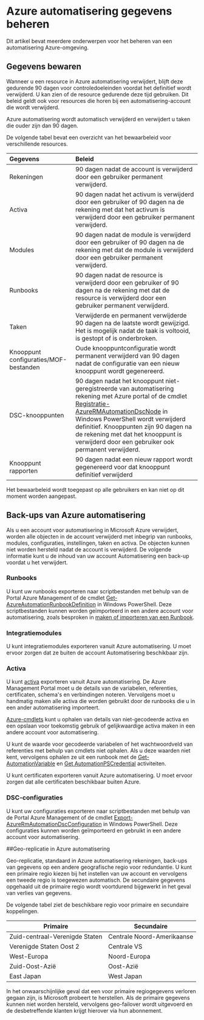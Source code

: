 <properties 
   pageTitle="Beheer van Azure automatisering | Microsoft Azure"
   description="Dit artikel bevat meerdere onderwerpen voor het beheren van een automatisering Azure-omgeving.  Momenteel bevat gegevens en back-ups van Azure automatisering noodherstel in Azure automatisering."
   services="automation"
   documentationCenter=""
   authors="SnehaGunda"
   manager="stevenka"
   editor="tysonn" />
<tags 
   ms.service="automation"
   ms.devlang="na"
   ms.topic="article"
   ms.tgt_pltfrm="na"
   ms.workload="infrastructure-services"
   ms.date="05/02/2016"
   ms.author="bwren;sngun" />

# <a name="managing-azure-automation-data"></a>Azure automatisering gegevens beheren

Dit artikel bevat meerdere onderwerpen voor het beheren van een automatisering Azure-omgeving.

## <a name="data-retention"></a>Gegevens bewaren

Wanneer u een resource in Azure automatisering verwijdert, blijft deze gedurende 90 dagen voor controledoeleinden voordat het definitief wordt verwijderd.  U kan zien of de resource gedurende deze tijd gebruiken.  Dit beleid geldt ook voor resources die horen bij een automatisering-account die wordt verwijderd.

Azure automatisering wordt automatisch verwijderd en verwijdert u taken die ouder zijn dan 90 dagen.

De volgende tabel bevat een overzicht van het bewaarbeleid voor verschillende resources.

|Gegevens|Beleid|
|:---|:---|
|Rekeningen|90 dagen nadat de account is verwijderd door een gebruiker permanent verwijderd.|
|Activa|90 dagen nadat het activum is verwijderd door een gebruiker of 90 dagen na de rekening met dat het activum is verwijderd door een gebruiker permanent verwijderd.|
|Modules|90 dagen nadat de module is verwijderd door een gebruiker of 90 dagen na de rekening met dat de module is verwijderd door een gebruiker permanent verwijderd.|
|Runbooks|90 dagen nadat de resource is verwijderd door een gebruiker of 90 dagen na de rekening met dat de resource is verwijderd door een gebruiker permanent verwijderd.|
|Taken|Verwijderde en permanent verwijderde 90 dagen na de laatste wordt gewijzigd. Het is mogelijk nadat de taak is voltooid, is gestopt of is onderbroken.|
|Knooppunt configuraties/MOF-bestanden| Oude knooppuntconfiguratie wordt permanent verwijderd van 90 dagen nadat de configuratie van een nieuw knooppunt wordt gegenereerd.|
|DSC-knooppunten| 90 dagen nadat het knooppunt niet-geregistreerde van automatisering rekening met Azure portal of de cmdlet [Registratie-AzureRMAutomationDscNode](https://msdn.microsoft.com/library/mt603500.aspx) in Windows PowerShell wordt verwijderd definitief. Knooppunten zijn 90 dagen na de rekening met dat het knooppunt is verwijderd door een gebruiker ook permanent verwijderd. |
|Knooppunt rapporten| 90 dagen nadat een nieuw rapport wordt gegenereerd voor dat knooppunt definitief verwijderd|

Het bewaarbeleid wordt toegepast op alle gebruikers en kan niet op dit moment worden aangepast.

## <a name="backing-up-azure-automation"></a>Back-ups van Azure automatisering

Als u een account voor automatisering in Microsoft Azure verwijdert, worden alle objecten in de account verwijderd met inbegrip van runbooks, modules, configuraties, instellingen, taken en activa. De objecten kunnen niet worden hersteld nadat de account is verwijderd.  De volgende informatie kunt u de inhoud van uw account Automatisering een back-up voordat u het verwijdert. 

### <a name="runbooks"></a>Runbooks

U kunt uw runbooks exporteren naar scriptbestanden met behulp van de Portal Azure Management of de cmdlet [Get-AzureAutomationRunbookDefinition](https://msdn.microsoft.com/library/dn690269.aspx) in Windows PowerShell.  Deze scriptbestanden kunnen worden geïmporteerd in een andere account voor automatisering, zoals besproken in [maken of importeren van een Runbook](https://msdn.microsoft.com/library/dn643637.aspx).


### <a name="integration-modules"></a>Integratiemodules

U kunt integratiemodules exporteren vanuit Azure automatisering.  U moet ervoor zorgen dat ze buiten de account Automatisering beschikbaar zijn.

### <a name="assets"></a>Activa

U kunt [activa](https://msdn.microsoft.com/library/dn939988.aspx) exporteren vanuit Azure automatisering.  De Azure Management Portal moet u de details van de variabelen, referenties, certificaten, schema's en verbindingen noteren.  Vervolgens moet u handmatig maken alle activa die worden gebruikt door de runbooks die u in een ander automatisering importeert.

[Azure-cmdlets](https://msdn.microsoft.com/library/dn690262.aspx) kunt u ophalen van details van niet-gecodeerde activa en een opslaan voor toekomstig gebruik of gelijkwaardige activa maken in een andere account voor automatisering.

U kunt de waarde voor gecodeerde variabelen of het wachtwoordveld van referenties met behulp van cmdlets niet ophalen.  Als u deze waarden niet kent, vervolgens ophalen ze uit een runbook met de [Get-AutomationVariable](https://msdn.microsoft.com/library/dn940012.aspx) en [Get AutomationPSCredential](https://msdn.microsoft.com/library/dn940015.aspx) activiteiten.

U kunt certificaten exporteren vanuit Azure automatisering.  U moet ervoor zorgen dat alle certificaten beschikbaar buiten Azure.

### <a name="dsc-configurations"></a>DSC-configuraties

U kunt uw configuraties exporteren naar scriptbestanden met behulp van de Portal Azure Management of de cmdlet [Export-AzureRmAutomationDscConfiguration](https://msdn.microsoft.com/library/mt603485.aspx) in Windows PowerShell. Deze configuraties kunnen worden geïmporteerd en gebruikt in een andere account voor automatisering.


##<a name="geo-replication-in-azure-automation"></a>Geo-replicatie in Azure automatisering

Geo-replicatie, standaard in Azure automatisering rekeningen, back-ups van gegevens op een andere geografische regio voor redundantie. U kunt een primaire regio kiezen bij het instellen van uw account en vervolgens een tweede regio is toegewezen automatisch. De secundaire gegevens opgehaald uit de primaire regio wordt voortdurend bijgewerkt in het geval van verlies van gegevens.  

De volgende tabel ziet de beschikbare regio voor primaire en secundaire koppelingen.

|Primaire            |Secundaire
| ---------------   |----------------
|Zuid-centraal-Verenigde Staten   |Centrale Noord-Amerikaanse
|Verenigde Staten Oost 2          |Centrale VS
|West-Europa        |Noord-Europa
|Zuid-Oost-Azië    |Oost-Azië
|East Japan         |West Japan

In het onwaarschijnlijke geval dat een voor primaire regiogegevens verloren gegaan zijn, is Microsoft probeert te herstellen. Als de primaire gegevens kunnen niet worden hersteld, vervolgens geo-failover wordt uitgevoerd en de desbetreffende klanten krijgt hierover via hun abonnement.


